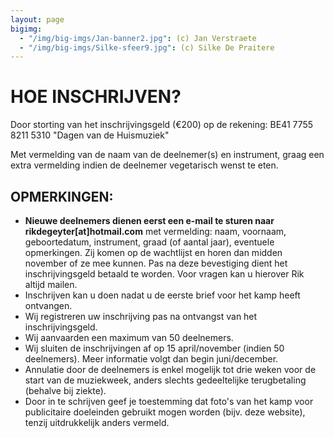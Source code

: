 ```yaml
---
layout: page
bigimg:
  - "/img/big-imgs/Jan-banner2.jpg": (c) Jan Verstraete
  - "/img/big-imgs/Silke-sfeer9.jpg": (c) Silke De Praitere
---
```


# HOE INSCHRIJVEN?

Door storting van het inschrijvingsgeld (€200) op de rekening:
BE41 7755 8211 5310
"Dagen van de Huismuziek"

Met vermelding van de naam van de deelnemer(s) en instrument, graag een extra vermelding indien de deelnemer vegetarisch wenst te eten.

## OPMERKINGEN:
* **Nieuwe deelnemers dienen eerst een e-mail te sturen naar rikdegeyter[at]hotmail.com** met vermelding: naam, voornaam, geboortedatum, instrument, graad (of aantal jaar), eventuele opmerkingen. Zij komen op de wachtlijst en horen dan midden november of ze mee kunnen. Pas na deze bevestiging dient het inschrijvingsgeld betaald te worden. Voor vragen kan u hierover Rik altijd mailen.
* Inschrijven kan u doen nadat u de eerste brief voor het kamp heeft ontvangen.
* Wij registreren uw inschrijving pas na ontvangst van het inschrijvingsgeld.
* Wij aanvaarden een maximum van 50 deelnemers.
* Wij sluiten de inschrijvingen af op 15 april/november (indien 50 deelnemers). Meer informatie volgt dan begin juni/december.
* Annulatie door de deelnemers is enkel mogelijk tot drie weken voor de start van de muziekweek, anders slechts gedeeltelijke terugbetaling (behalve bij ziekte).
* Door in te schrijven geef je toestemming dat foto's van het kamp voor publicitaire doeleinden gebruikt mogen worden (bijv. deze website), tenzij uitdrukkelijk anders vermeld.
